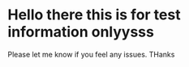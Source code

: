 # Hello there this is for test information onlyysss

Please let me know if you feel any issues. THanks
